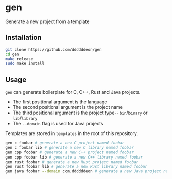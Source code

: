 # gen
Generate a new project from a template

## Installation
```sh
git clone https://github.com/ddddddeon/gen
cd gen
make release
sudo make install
```

## Usage
`gen` can generate boilerplate for C, C++, Rust and Java projects. 

- The first positional argument is the language
- The second positional argument is the project name
- The third positional argument is the project type-- `bin`/`binary` or `lib`/`library`
- The `--domain` flag is used for Java projects

Templates are stored in `templates` in the root of this repository.

```sh
gen c foobar # generate a new C project named foobar
gen c foobar lib # generate a new C library named foobar
gen cpp foobar # generate a new C++ project named foobar
gen cpp foobar lib # generate a new C++ library named foobar
gen rust foobar # generate a new Rust project named foobar
gen rust foobar lib # generate a new Rust library named foobar
gen java foobar --domain com.ddddddeon # generate a new Java project named foobar with domain com.ddddddeon
```
